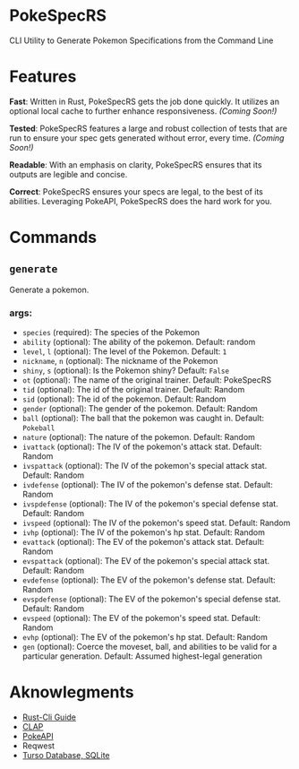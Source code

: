 # PokeSpecRS
CLI Utility to Generate Pokemon Specifications from the Command Line

# Features

**Fast**: Written in Rust, PokeSpecRS gets the job done quickly. It utilizes an optional local cache to further enhance responsiveness.  _(Coming Soon!)_

**Tested**: PokeSpecRS features a large and robust collection of tests that are run to ensure your spec gets generated without error, every time. _(Coming Soon!)_

**Readable**: With an emphasis on clarity, PokeSpecRS ensures that its outputs are legible and concise.

**Correct**: PokeSpecRS ensures your specs are legal, to the best of its abilities. Leveraging PokeAPI, PokeSpecRS does the hard work for you.

# Commands

## `generate`

Generate a pokemon.

### args:

- `species` (required): The species of the Pokemon
- `ability` (optional): The ability of the pokemon. Default: random
- `level`, `l` (optional): The level of the Pokemon. Default: `1`
- `nickname`, `n` (optional): The nickname of the Pokemon
- `shiny`, `s` (optional): Is the Pokemon shiny? Default: `False`
- `ot` (optional): The name  of the original trainer. Default: PokeSpecRS
- `tid` (optional): The id of the original trainer. Default: Random
- `sid` (optional): The id of the pokemon. Default: Random
- `gender` (optional): The gender of the pokemon. Default: Random
- `ball` (optional): The ball that the pokemon was caught in. Default: `Pokeball`
- `nature` (optional): The nature of the pokemon. Default: Random
- `ivattack` (optional): The IV of the pokemon's attack stat. Default: Random
- `ivspattack` (optional): The IV of the pokemon's special attack stat. Default: Random
- `ivdefense` (optional): The IV of the pokemon's defense stat. Default: Random
- `ivspdefense` (optional): The IV of the pokemon's special defense stat. Default: Random
- `ivspeed` (optional): The IV of the pokemon's speed stat. Default: Random
- `ivhp` (optional): The IV of the pokemon's hp stat. Default: Random
- `evattack` (optional): The EV of the pokemon's attack stat. Default: Random
- `evspattack` (optional): The EV of the pokemon's special attack stat. Default: Random
- `evdefense` (optional): The EV of the pokemon's defense stat. Default: Random
- `evspdefense` (optional): The EV of the pokemon's special defense stat. Default: Random
- `evspeed` (optional): The EV of the pokemon's speed stat. Default: Random
- `evhp` (optional): The EV of the pokemon's hp stat. Default: Random
- `gen` (optional): Coerce the moveset, ball, and abilities to be valid for a particular generation. Default: Assumed highest-legal generation

# Aknowlegments

- [Rust-Cli Guide](https://rust-cli.github.io/book/index.html)
- [CLAP](https://docs.rs/clap/latest/clap/index.html)
- [PokeAPI](https://pokeapi.co/)
- Reqwest
- [Turso Database, SQLite](https://github.com/tursodatabase/turso)